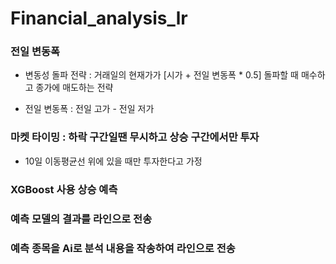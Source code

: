 # Financial_analysis_lr

### 전일 변동폭
- 변동성 돌파 전략 : 거래일의 현재가가 [시가 + 전일 변동폭 * 0.5] 돌파할 때 매수하고 종가에 매도하는 전략

- 전일 변동폭 : 전일 고가 - 전일 저가


### 마켓 타이밍 : 하락 구간일땐 무시하고 상승 구간에서만 투자
- 10일 이동평균선 위에 있을 때만 투자한다고 가정



### XGBoost 사용 상승 예측

### 예측 모델의 결과를 라인으로 전송

### 예측 종목을 Ai로 분석 내용을 작송하여 라인으로 전송
 
